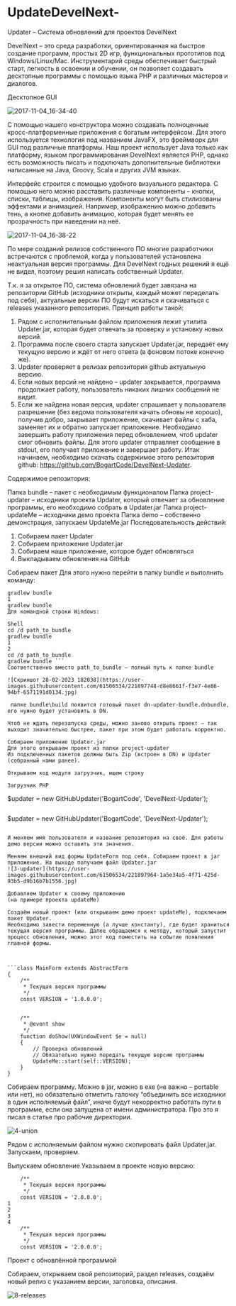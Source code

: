 # UpdateDevelNext-
Updater – Система обновлений для проектов DevelNext

DevelNext – это среда разработки, ориентированная на быстрое создание программ, простых 2D игр, функциональных прототипов под Windows/Linux/Mac. Инструментарий среды обеспечивает быстрый старт, легкость в освоении и обучении, он позволяет создавать десктопные программы с помощью языка PHP и различных мастеров и диалогов.

Десктопное GUI

![2017-11-04_16-34-40](https://user-images.githubusercontent.com/61506534/221895993-46418164-1bc2-45cc-8d1c-a16ace09f9c0.png)

С помощью нашего конструктора можно создавать полноценные кросс-платформенные приложения с богатым интерфейсом. Для этого используется технология под названием JavaFX, это фреймворк для GUI под различные платформы. Наш проект использует Java только как платформу, языком программирования DevelNext является PHP, однако есть возможность писать и подключать дополнительные библиотеки написанные на Java, Groovy, Scala и других JVM языках.

Интерфейс строится с помощью удобного визуального редактора. С помощью него можно расставить различные компоненты – кнопки, списки, таблицы, изображения. Компоненты могут быть стилизованы эффектами и анимацией. Например, изображению можно добавить тень, а кнопке добавить анимацию, которая будет менять ее прозрачность при наведении на неё.

![2017-11-04_16-38-22](https://user-images.githubusercontent.com/61506534/221896296-641908e7-4f43-4933-8758-cb5ecfa1d72f.png)

По мере созданий релизов собственного ПО многие разработчики встречаются с проблемой, когда у пользователей установлена неактуальная версия программы. Для DevelNext годных решений я ещё не видел, поэтому решил написать собственный Updater.

Т.к. я за открытое ПО, система обновлений будет завязана на репозитории GitHub (исходники открыты, каждый может переделать под себя), актуальные версии ПО будут искаться и скачиваться с releases указанного репозитория.
Принцип работы такой:

1. Рядом с исполнительным файлом приложения лежит утилита Updater.jar, которая будет отвечать за проверку и установку новых версий.
2. Программа после своего старта запускает Updater.jar, передаёт ему текущую версию и ждёт от него ответа (в фоновом потоке конечно же).
3. Updater проверяет в релизах репозитория github актуальную версию.
4. Если новых версий не найдено – updater закрывается, программа продолжает работу, пользователь никаких лишних сообщений не видит.
5. Если же найдена новая версия, updater спрашивает у пользователя разрешение (без ведома пользователя качать обновы не хорошо), получив добро, закрывает приложение, скачивает файлы с хаба, заменяет их и обратно запускает приложение.
Необходимо завершить работу приложения перед обновлением, чтоб updater смог обновить файлы. Для этого updater отправляет сообщение в stdout, его получает приложение и завершает работу.
Итак начинаем, необходимо скачать содержимое этого репозитория github: https://github.com/BogartCode/DevelNext-Updater.

Содержимое репозитория:

Папка bundle – пакет с необходимым функционалом
Папка project-updater – исходники проекта Updater, который отвечает за обновление программы, его необходимо собрать в Updater.jar
Папка project-updateMe – исходники демо проекта
Папка demo – собственно демонстрация, запускаем UpdateMe.jar
Последовательность действий:
1. Собираем пакет Updater
2. Собираем приложение Updater.jar
3. Собираем наше приложение, которое будет обновляться
4. Выкладываем обновления на GitHub

Собираем пакет
Для этого нужно перейти в папку bundle и выполнить команду:

```Shell
gradlew bundle
1
gradlew bundle
Для командной строки Windows:

Shell
cd /d path_to_bundle
gradlew bundle
1
2
cd /d path_to_bundle
gradlew bundle ```
Соответственно вместо path_to_bundle – полный путь к папке bundle

![Скриншот 28-02-2023 182038](https://user-images.githubusercontent.com/61506534/221897748-d8e8661f-f3e7-4e86-94bf-6571191d0134.jpg)

 папке bundle\build появится готовый пакет dn-updater-bundle.dnbundle, его нужно будет установить в DN.

Чтоб не ждать перезапуска среды, можно заново открыть проект – так выходит значительно быстрее, пакет при этом будет работать корректно.

Собираем приложение Updater.jar
Для этого открываем проект из папки project-updater
Из подключенных пакетов должны быть Zip (встроен в DN) и Updater (собранный нами ранее).

Открываем код модуля загрузчик, ищем строку

Загрузчик PHP
```
$updater = new GitHubUpdater('BogartCode', 'DevelNext-Updater');
```

```
$updater = new GitHubUpdater('BogartCode', 'DevelNext-Updater');
```

И меняем имя пользователя и название репозитория на своё. Для работы демо версии можно оставить эти значения.

Меняем внешний вид формы UpdateForm под себя. Собираем проект в jar приложение. На выходе получаем файл Updater.jar
![3-updater](https://user-images.githubusercontent.com/61506534/221897964-1a5e34a5-4f71-425d-93b5-d9b16b7b1556.jpg)

Добавляем Updater к своему приложению
(на примере проекта updateMe)

Создаём новый проект (или открываем демо проект updateMe), подключаем пакет Updater.
Необходимо завести переменную (а лучше константу), где будет храниться текущая версия программы. Далее обращаемся к методу, который запустит процесс обновления, можно этот код поместить на событие появления главной формы.



```class MainForm extends AbstractForm
{
    /**
     * Текущая версия программы 
     */
    const VERSION = '1.0.0.0';
 
    
    /**
     * @event show 
     */
    function doShow(UXWindowEvent $e = null)
    {    
        // Проверка обновлений
        // Обязательно нужно передать текущую версию программы
        UpdateMe::start(self::VERSION);
    }
}
```

Cобираем программу. Можно в jar, можно в exe (не важно – portable или нет), но обязательно отметить галочку “объединить все исходники в один исполняемый файл”, иначе будут некорректно работать пути в программе, если она запущена от имени администратора. Про это я писал в статье про рабочие директории.

![4-union](https://user-images.githubusercontent.com/61506534/221898253-773d17f2-1f82-4512-9643-e6046d75288b.jpg)

Рядом с исполняемым файлом нужно скопировать файл Updater.jar. Запускаем, проверяем.

Выпускаем обновление
Указываем в проекте новую версию:

```MainFormPHP
    /**
     * Текущая версия программы 
     */
    const VERSION = '2.0.0.0';
1
2
3
4
    /**
     * Текущая версия программы 
     */
    const VERSION = '2.0.0.0'; 
```

Проект с обновлённой программой

Собираем, открываем свой репозиторий, раздел releases, создаём новый релиз с указанием версии, заголовка, описания.

![8-releases](https://user-images.githubusercontent.com/61506534/221898556-6a948955-785e-4e03-88e7-cc9e1f574a52.jpg)

